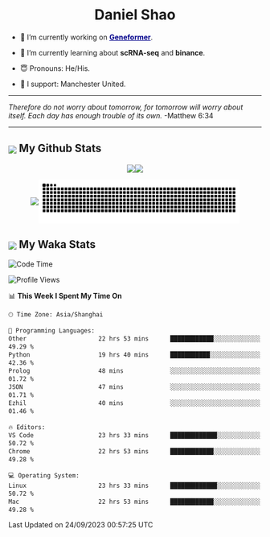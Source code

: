 

<h1 align="center">Daniel Shao</h1>

- 🐒 I’m currently working on <strong><a href="https://huggingface.co/ctheodoris/Geneformer" style="color: darkblue">Geneformer</a></strong>.

- 🥹 I’m currently learning about **scRNA-seq** and **binance**.

- 😇 Pronouns: He/His.

- 🦧 I support: Manchester United.

---

<i> Therefore do not worry about tomorrow, for tomorrow will worry about itself. Each day has enough trouble of its own. </i> -Matthew 6:34

---

<h2><img src="https://emojis.slackmojis.com/emojis/images/1579216111/7550/pikachu_wave.gif?1579216111" align="center" width="28" /> My Github Stats</h2>

<p align="center"><img align="center" src = "https://github-readme-stats.vercel.app/api?username=super-dainiu&show_icons=true&count_private=true&theme=tokyonight&hide=issues&line_height=30" width="400px"><img align="center" src = "https://github-readme-streak-stats.herokuapp.com/?user=super-dainiu&theme=tokyonight" width="400px"></p>

<p align="center"><img align="center" width="400px" src="https://github-readme-stats.vercel.app/api/top-langs/?username=super-dainiu&layout=compact&theme=tokyonight&hide=html,tex,jupyter%20notebook"><img align="center" width="400px" src="https://github.com/super-dainiu/super-dainiu/blob/output/github-contribution-grid-snake.svg"></p>

<h2><img src="https://emojis.slackmojis.com/emojis/images/1579216111/7550/pikachu_wave.gif?1579216111" align="center" width="28" /> My Waka Stats</h2>

<!--START_SECTION:waka-->
![Code Time](http://img.shields.io/badge/Code%20Time-527%20hrs%208%20mins-blue)

![Profile Views](http://img.shields.io/badge/Profile%20Views-0-blue)

📊 **This Week I Spent My Time On** 

```text
🕑︎ Time Zone: Asia/Shanghai

💬 Programming Languages: 
Other                    22 hrs 53 mins      ████████████░░░░░░░░░░░░░   49.29 % 
Python                   19 hrs 40 mins      ███████████░░░░░░░░░░░░░░   42.36 % 
Prolog                   48 mins             ░░░░░░░░░░░░░░░░░░░░░░░░░   01.72 % 
JSON                     47 mins             ░░░░░░░░░░░░░░░░░░░░░░░░░   01.71 % 
Ezhil                    40 mins             ░░░░░░░░░░░░░░░░░░░░░░░░░   01.46 % 

🔥 Editors: 
VS Code                  23 hrs 33 mins      █████████████░░░░░░░░░░░░   50.72 % 
Chrome                   22 hrs 53 mins      ████████████░░░░░░░░░░░░░   49.28 % 

💻 Operating System: 
Linux                    23 hrs 33 mins      █████████████░░░░░░░░░░░░   50.72 % 
Mac                      22 hrs 53 mins      ████████████░░░░░░░░░░░░░   49.28 % 
```


 Last Updated on 24/09/2023 00:57:25 UTC
<!--END_SECTION:waka-->
